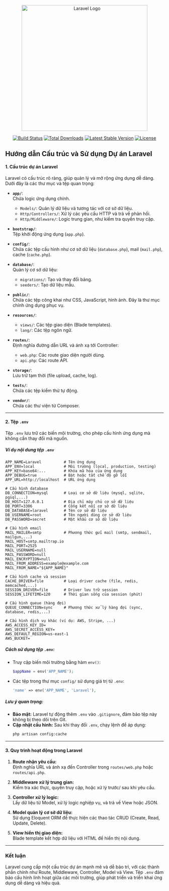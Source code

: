 <p align="center"><a href="https://laravel.com" target="_blank"><img src="https://raw.githubusercontent.com/laravel/art/master/logo-lockup/5%20SVG/2%20CMYK/1%20Full%20Color/laravel-logolockup-cmyk-red.svg" width="400" alt="Laravel Logo"></a></p>

<p align="center">
<a href="https://github.com/laravel/framework/actions"><img src="https://github.com/laravel/framework/workflows/tests/badge.svg" alt="Build Status"></a>
<a href="https://packagist.org/packages/laravel/framework"><img src="https://img.shields.io/packagist/dt/laravel/framework" alt="Total Downloads"></a>
<a href="https://packagist.org/packages/laravel/framework"><img src="https://img.shields.io/packagist/v/laravel/framework" alt="Latest Stable Version"></a>
<a href="https://packagist.org/packages/laravel/framework"><img src="https://img.shields.io/packagist/l/laravel/framework" alt="License"></a>
</p>

## **Hướng dẫn Cấu trúc và Sử dụng Dự án Laravel**

#### **1. Cấu trúc dự án Laravel**

Laravel có cấu trúc rõ ràng, giúp quản lý và mở rộng ứng dụng dễ dàng. Dưới đây là các thư mục và tệp quan trọng:

- **`app/`**:  
  Chứa logic ứng dụng chính.

  - `Models/`: Quản lý dữ liệu và tương tác với cơ sở dữ liệu.
  - `Http/Controllers/`: Xử lý các yêu cầu HTTP và trả về phản hồi.
  - `Http/Middleware/`: Logic trung gian, như kiểm tra quyền truy cập.

- **`bootstrap/`**:  
  Tệp khởi động ứng dụng (`app.php`).

- **`config/`**:  
  Chứa các tệp cấu hình như cơ sở dữ liệu (`database.php`), mail (`mail.php`), cache (`cache.php`).

- **`database/`**:  
  Quản lý cơ sở dữ liệu:

  - `migrations/`: Tạo và thay đổi bảng.
  - `seeders/`: Tạo dữ liệu mẫu.

- **`public/`**:  
  Chứa các tệp công khai như CSS, JavaScript, hình ảnh. Đây là thư mục chính ứng dụng phục vụ.

- **`resources/`**:

  - `views/`: Các tệp giao diện (Blade templates).
  - `lang/`: Các tệp ngôn ngữ.

- **`routes/`**:  
  Định nghĩa đường dẫn URL và ánh xạ tới Controller:

  - `web.php`: Các route giao diện người dùng.
  - `api.php`: Các route API.

- **`storage/`**:  
  Lưu trữ tạm thời (file upload, cache, log).

- **`tests/`**:  
  Chứa các tệp kiểm thử tự động.

- **`vendor/`**:  
  Chứa các thư viện từ Composer.

---

#### **2. Tệp `.env`**

Tệp `.env` lưu trữ các biến môi trường, cho phép cấu hình ứng dụng mà không cần thay đổi mã nguồn.

##### **Ví dụ nội dung tệp `.env`**

```env
APP_NAME=Laravel          # Tên ứng dụng
APP_ENV=local             # Môi trường (local, production, testing)
APP_KEY=base64:...        # Khóa mã hóa của ứng dụng
APP_DEBUG=true            # Bật hoặc tắt chế độ gỡ lỗi
APP_URL=http://localhost  # URL ứng dụng

# Cấu hình database
DB_CONNECTION=mysql       # Loại cơ sở dữ liệu (mysql, sqlite, pgsql,...)
DB_HOST=127.0.0.1         # Địa chỉ máy chủ cơ sở dữ liệu
DB_PORT=3306              # Cổng kết nối cơ sở dữ liệu
DB_DATABASE=laravel       # Tên cơ sở dữ liệu
DB_USERNAME=root          # Tên người dùng cơ sở dữ liệu
DB_PASSWORD=secret        # Mật khẩu cơ sở dữ liệu

# Cấu hình email
MAIL_MAILER=smtp          # Phương thức gửi mail (smtp, sendmail, mailgun,...)
MAIL_HOST=smtp.mailtrap.io
MAIL_PORT=2525
MAIL_USERNAME=null
MAIL_PASSWORD=null
MAIL_ENCRYPTION=null
MAIL_FROM_ADDRESS=example@example.com
MAIL_FROM_NAME="${APP_NAME}"

# Cấu hình cache và session
CACHE_DRIVER=file         # Loại driver cache (file, redis, memcached,...)
SESSION_DRIVER=file       # Driver lưu trữ session
SESSION_LIFETIME=120      # Thời gian sống của session (phút)

# Cấu hình queue (hàng đợi)
QUEUE_CONNECTION=sync     # Phương thức xử lý hàng đợi (sync, database, redis,...)

# Cấu hình dịch vụ khác (ví dụ: AWS, Stripe, ...)
AWS_ACCESS_KEY_ID=
AWS_SECRET_ACCESS_KEY=
AWS_DEFAULT_REGION=us-east-1
AWS_BUCKET=

```

##### **Cách sử dụng tệp `.env`:**

- Truy cập biến môi trường bằng hàm `env()`:
  ```php
  $appName = env('APP_NAME');
  ```
- Các tệp trong thư mục `config/` sử dụng giá trị từ `.env`:
  ```php
  'name' => env('APP_NAME', 'Laravel'),
  ```

##### **Lưu ý quan trọng:**

- **Bảo mật:** Laravel tự động thêm `.env` vào `.gitignore`, đảm bảo tệp này không bị theo dõi trên Git.
- **Cập nhật cấu hình:** Sau khi thay đổi `.env`, chạy lệnh để áp dụng:
  ```bash
  php artisan config:cache
  ```

---

#### **3. Quy trình hoạt động trong Laravel**

1. **Route nhận yêu cầu:**  
   Định nghĩa URL và ánh xạ đến Controller trong `routes/web.php` hoặc `routes/api.php`.

2. **Middleware xử lý trung gian:**  
   Kiểm tra xác thực, quyền truy cập, hoặc xử lý trước/ sau khi yêu cầu.

3. **Controller xử lý logic:**  
   Lấy dữ liệu từ Model, xử lý logic nghiệp vụ, và trả về View hoặc JSON.

4. **Model quản lý cơ sở dữ liệu:**  
   Sử dụng Eloquent ORM để thực hiện các thao tác CRUD (Create, Read, Update, Delete).

5. **View hiển thị giao diện:**  
   Blade template kết hợp dữ liệu với HTML để hiển thị nội dung.

---

### **Kết luận**

Laravel cung cấp một cấu trúc dự án mạnh mẽ và dễ bảo trì, với các thành phần chính như Route, Middleware, Controller, Model và View. Tệp `.env` đảm bảo cấu hình linh hoạt giữa các môi trường, giúp phát triển và triển khai ứng dụng dễ dàng và hiệu quả.
